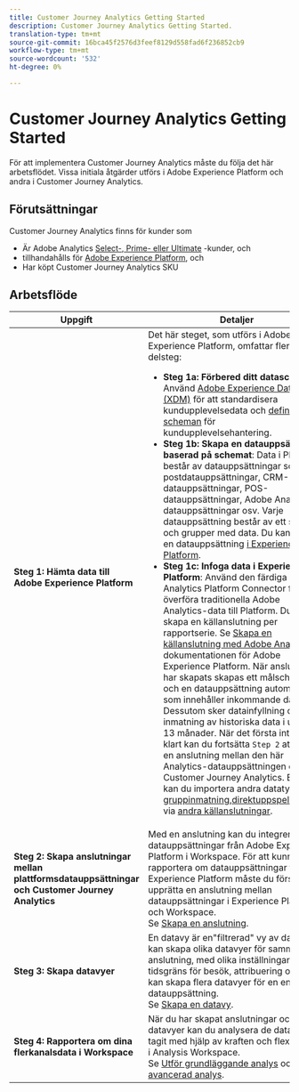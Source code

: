 ```yaml
---
title: Customer Journey Analytics Getting Started
description: Customer Journey Analytics Getting Started.
translation-type: tm+mt
source-git-commit: 16bca45f2576d3feef8129d558fad6f236852cb9
workflow-type: tm+mt
source-wordcount: '532'
ht-degree: 0%

---
```



# Customer Journey Analytics Getting Started

För att implementera Customer Journey Analytics måste du följa det här arbetsflödet. Vissa initiala åtgärder utförs i Adobe Experience Platform och andra i Customer Journey Analytics.

## Förutsättningar

Customer Journey Analytics finns för kunder som

* Är Adobe Analytics [Select-, Prime- eller Ultimate](https://www.adobe.com/analytics/compare-adobe-analytics-packages.html) -kunder, och
* tillhandahålls för [Adobe Experience Platform](https://www.adobe.com/experience-platform.html), och
* Har köpt Customer Journey Analytics SKU

## Arbetsflöde

| Uppgift | Detaljer |
|---|---|
| **Steg 1: Hämta data till Adobe Experience Platform** | Det här steget, som utförs i Adobe Experience Platform, omfattar flera delsteg:<ul><li>**Steg 1a: Förbered ditt dataschema**: Använd [Adobe Experience Data Model (XDM)](https://www.adobe.io/apis/experienceplatform/home/xdm.html) för att standardisera kundupplevelsedata och [definiera scheman](https://www.adobe.io/apis/experienceplatform/home/tutorials/alltutorials.html#!api-specification/markdown/narrative/tutorials/schema_editor_tutorial/schema_editor_tutorial.md) för kundupplevelsehantering.</li><li>**Steg 1b: Skapa en datauppsättning baserad på schemat**: Data i Platform består av datauppsättningar som e-postdatauppsättningar, CRM-datauppsättningar, POS-datauppsättningar, Adobe Analytics-datauppsättningar osv. Varje datauppsättning består av ett schema och grupper med data. Du kan skapa en datauppsättning [i Experience Platform](https://www.adobe.io/apis/experienceplatform/home/tutorials/alltutorials.html#!api-specification/markdown/narrative/tutorials/creating_a_dataset_tutorial/creating_a_dataset_tutorial.md).</li><li>**Steg 1c: Infoga data i Experience Platform**: Använd den färdiga Adobe Analytics Platform Connector för att överföra traditionella Adobe Analytics-data till Platform. Du kan skapa en källanslutning per rapportserie. Se [Skapa en källanslutning med Adobe Analytics](https://www.adobe.io/apis/experienceplatform/home/tutorials/alltutorials.html#!api-specification/markdown/narrative/tutorials/sources_tutorial/adobe-analytics-ui-tutorial.md) i dokumentationen för Adobe Experience Platform. När anslutningen har skapats skapas ett målschema och en datauppsättning automatiskt som innehåller inkommande data. Dessutom sker datainfyllning och inmatning av historiska data i upp till 13 månader. När det första intaget är klart kan du fortsätta `Step 2` att skapa en anslutning mellan den här Analytics-datauppsättningen och Customer Journey Analytics. Eller så kan du importera andra datatyper via [gruppinmatning](https://www.adobe.io/apis/experienceplatform/home/data-ingestion/data-ingestion-services.html#!api-specification/markdown/narrative/technical_overview/ingest_architectural_overview/ingest_architectural_overview.md),[direktuppspelning](https://www.adobe.io/apis/experienceplatform/home/data-ingestion/data-ingestion-services.html#!api-specification/markdown/narrative/technical_overview/streaming_ingest/streaming_ingest_overview.md)eller via [andra källanslutningar](https://www.adobe.io/apis/experienceplatform/home/data-ingestion/data-ingestion-services.html#!api-specification/markdown/narrative/technical_overview/acp_connectors_overview/acp-connectors-overview.md).</li></ul> |
| **Steg 2: Skapa anslutningar mellan plattformsdatauppsättningar och Customer Journey Analytics** | Med en anslutning kan du integrera datauppsättningar från Adobe Experience Platform i Workspace. För att kunna rapportera om datauppsättningar från Experience Platform måste du först upprätta en anslutning mellan datauppsättningar i Experience Platform och Workspace.<br>Se [Skapa en anslutning](/help/connections/create-connection.md). |
| **Steg 3: Skapa datavyer** | En datavy är en&quot;filtrerad&quot; vy av data. Du kan skapa olika datavyer för samma anslutning, med olika inställningar för tidsgräns för besök, attribuering osv. Du kan skapa flera datavyer för en enskild datauppsättning.<br>Se [Skapa en datavy](/help/data-views/create-dataview.md). |
| **Steg 4: Rapportera om dina flerkanalsdata i Workspace** | När du har skapat anslutningar och datavyer kan du analysera de data du har tagit med hjälp av kraften och flexibiliteten i Analysis Workspace.<br>Se [Utför grundläggande analys](/help/analysis-workspace/perform-basic-analysis.md) och [Utför avancerad analys](/help/analysis-workspace/perform-adv-analysis.md). |
